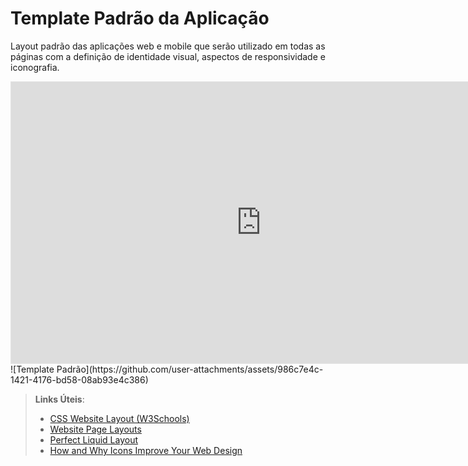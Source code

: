 # Template Padrão da Aplicação

Layout padrão das aplicações web e mobile que serão utilizado em todas as páginas com a definição de identidade visual, aspectos de responsividade e iconografia.
<iframe style="border: 1px solid rgba(0, 0, 0, 0.1);" width="800" height="450" src="https://embed.figma.com/design/KA2XHrx75hItIYfIeC2dgV/Wireframes-%26-Mockups?node-id=6-297&embed-host=share" allowfullscreen></iframe>
![Template Padrão](https://github.com/user-attachments/assets/986c7e4c-1421-4176-bd58-08ab93e4c386)


> **Links Úteis**:
>
> - [CSS Website Layout (W3Schools)](https://www.w3schools.com/css/css_website_layout.asp)
> - [Website Page Layouts](http://www.cellbiol.com/bioinformatics_web_development/chapter-3-your-first-web-page-learning-html-and-css/website-page-layouts/)
> - [Perfect Liquid Layout](https://matthewjamestaylor.com/perfect-liquid-layouts)
> - [How and Why Icons Improve Your Web Design](https://usabilla.com/blog/how-and-why-icons-improve-you-web-design/)
